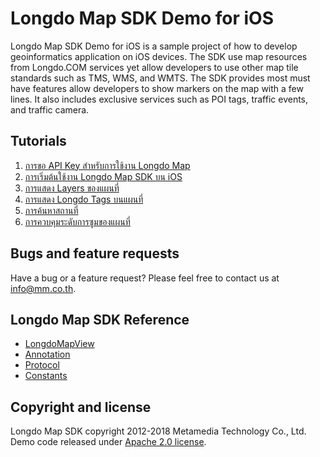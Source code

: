 # Longdo Map SDK Demo for iOS

Longdo Map SDK Demo for iOS is a sample project of how to develop geoinformatics application on iOS devices. The SDK use map resources from Longdo.COM services yet allow developers to use other map tile standards such as TMS, WMS, and WMTS. The SDK provides most must have features allow developers to show markers on the map with a few lines. It also includes exclusive services such as POI tags, traffic events, and traffic camera.

## Tutorials

1. [การขอ API Key สำหรับการใช้งาน Longdo Map](https://map.longdo.com/docs/javascript/getapi)
2. [การเริ่มต้นใช้งาน Longdo Map SDK บน iOS](https://github.com/MetamediaTechnology/longdo-map-demo-ios/wiki/การเริ่มต้นใช้งาน-Longdo-Map-SDK-3.x-บน-iOS)
3. [การแสดง Layers ของแผนที่](https://github.com/MetamediaTechnology/longdo-map-demo-ios/wiki/%5B3.x%5D-การแสดง-Layers-ของแผนที่)
4. [การแสดง Longdo Tags บนแผนที่](https://github.com/MetamediaTechnology/longdo-map-demo-ios/wiki/%5B3.x%5D-การแสดง-Longdo-Tags-บนแผนที่)
5. [การค้นหาสถานที่](https://github.com/MetamediaTechnology/longdo-map-demo-ios/wiki/%5B3.x%5D-การค้นหาสถานที่)
6. [การควบคุมระดับการซูมของแผนที่](https://github.com/MetamediaTechnology/longdo-map-demo-ios/wiki/%5B3.x%5D-การควบคุมระดับการซูมของแผนที่)

## Bugs and feature requests

Have a bug or a feature request? Please feel free to contact us at [info@mm.co.th](info@mm.co.th).

## Longdo Map SDK Reference

- [LongdoMapView](https://github.com/MetamediaTechnology/longdo-map-demo-ios/wiki/%5B3.x%5D-LongdoMapView)
- [Annotation](https://github.com/MetamediaTechnology/longdo-map-demo-ios/wiki/%5B3.x%5D-Annotation)
- [Protocol](https://github.com/MetamediaTechnology/longdo-map-demo-ios/wiki/%5B3.x%5D-LongdoSearchDelegate)
- [Constants](https://github.com/MetamediaTechnology/longdo-map-demo-ios/wiki/%5B3.x%5D-Constants)

## Copyright and license

Longdo Map SDK copyright 2012-2018 Metamedia Technology Co., Ltd. Demo code released under [Apache 2.0 license](https://github.com/MetamediaTechnology/longdo-map-demo-ios/blob/master/LICENSE).
